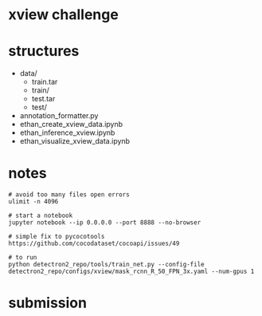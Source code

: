 # xview challenge

# structures

- data/
    - train.tar
    - train/
    - test.tar
    - test/
- annotation_formatter.py
- ethan_create_xview_data.ipynb
- ethan_inference_xview.ipynb
- ethan_visualize_xview_data.ipynb

# notes

```
# avoid too many files open errors
ulimit -n 4096

# start a notebook
jupyter notebook --ip 0.0.0.0 --port 8888 --no-browser

# simple fix to pycocotools
https://github.com/cocodataset/cocoapi/issues/49

# to run
python detectron2_repo/tools/train_net.py --config-file detectron2_repo/configs/xview/mask_rcnn_R_50_FPN_3x.yaml --num-gpus 1
```

# submission


